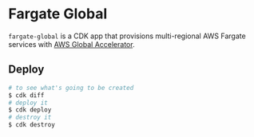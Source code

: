 # Fargate Global

`fargate-global` is a CDK app that provisions multi-regional AWS Fargate services with [AWS Global Accelerator](https://aws.amazon.com/global-accelerator).

## Deploy

```bash
# to see what's going to be created
$ cdk diff
# deploy it
$ cdk deploy
# destroy it
$ cdk destroy
```
